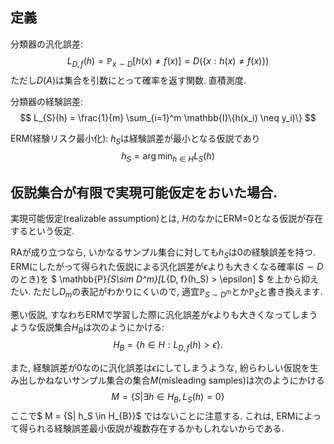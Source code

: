 ## 定義

分類器の汎化誤差:
$$ L_{D, f}(h) = \mathbb{P}_{x\sim D}\left[ h(x) \neq f(x) \right] = D(\{x: h(x) \neq f(x)\}) $$
ただし$D(A)$は集合を引数にとって確率を返す関数. 直積測度. 

分類器の経験誤差:
$$ L_{S}(h) = \frac{1}{m} \sum_{i=1}^m \mathbb{I}\{h(x_i) \neq y_i)\} $$

ERM(経験リスク最小化): $h_S$は経験誤差が最小となる仮説であり
$$ h_S = \arg\min_{h\in H} L_{S}(h) $$

## 仮説集合が有限で実現可能仮定をおいた場合.
実現可能仮定(realizable assumption)とは, $H$のなかにERM=0となる仮説が存在するという仮定.

RAが成り立つなら, いかなるサンプル集合に対しても$h_S$は$0$の経験誤差を持つ.
ERMにしたがって得られた仮説による汎化誤差が$\epsilon$よりも大きくなる確率($S\sim D$のとき)を
$ \mathbb{P}_{S\sim D^m}[L_{D, f}(h_S) > \epsilon] $ を上から抑えたい.
ただし$D_m$の表記がわかりにくいので, 適宜$\mathbb{P}_{S\sim D^m}$とか$\mathbb{P}_{S}$と書き換えます.

悪い仮説, すなわちERMで学習した際に汎化誤差が$\epsilon$よりも大きくなってしまうような仮説集合$H_{B}$は次のようにかける:
$$ H_{B} = \{ h\in H: L_{D, f}(h) > \epsilon \}. $$

また, 経験誤差が0なのに汎化誤差は$\epsilon$にしてしまうような, 紛らわしい仮説を生み出しかねないサンプル集合の集合$M$(misleading samples)は次のようにかける
$$ M = \{S| \exists h \in H_{B}, L_{S}(h) = 0\} $$
ここで$ M = \{S| h_S \in H_{B}\}$ ではないことに注意する. これは, ERMによって得られる経験誤差最小仮説が複数存在するかもしれないからである.

